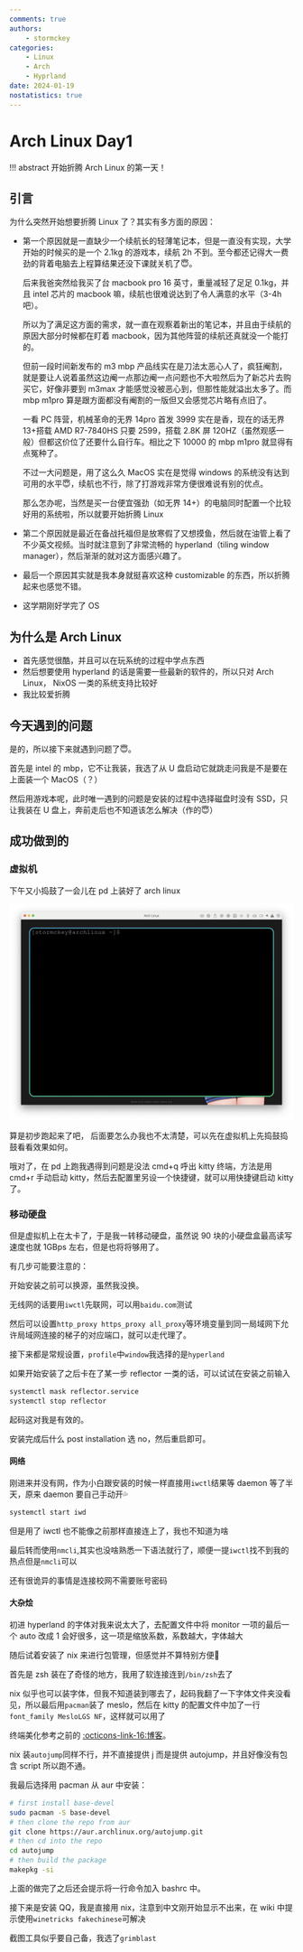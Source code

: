 ```yaml
---
comments: true
authors:
    - stormckey
categories:
    - Linux
    - Arch
    - Hyprland
date: 2024-01-19
nostatistics: true
---
```


# Arch Linux Day1

!!! abstract
    开始折腾 Arch Linux 的第一天！

<!-- more -->

## 引言

为什么突然开始想要折腾 Linux 了？其实有多方面的原因：

-   第一个原因就是一直缺少一个续航长的轻薄笔记本，但是一直没有实现，大学开始的时候买的是一个 2.1kg 的游戏本，续航 2h 不到。至今都还记得大一费劲的背着电脑去上程算结果还没下课就关机了😇。

    后来我爸突然给我买了台 macbook pro 16 英寸，重量减轻了足足 0.1kg，并且 intel 芯片的 macbook 嘛，续航也很难说达到了令人满意的水平（3-4h 吧）。

    所以为了满足这方面的需求，就一直在观察着新出的笔记本，并且由于续航的原因大部分时候都在盯着 macbook，因为其他阵营的续航还真就没一个能打的。

    但前一段时间新发布的 m3 mbp 产品线实在是刀法太恶心人了，疯狂阉割，就是要让人说着虽然这边阉一点那边阉一点问题也不大啦然后为了新芯片去购买它，好像非要到 m3max 才能感觉没被恶心到，但那性能就溢出太多了。而 mbp m1pro 算是跟方面都没有阉割的一版但又会感觉芯片略有点旧了。

    一看 PC 阵营，机械革命的无界 14pro 首发 3999 实在是香，现在的话无界 13+搭载 AMD R7-7840HS 只要 2599，搭载 2.8K 屏 120HZ（虽然观感一般）但都这价位了还要什么自行车。相比之下 10000 的 mbp m1pro 就显得有点冤种了。

    不过一大问题是，用了这么久 MacOS 实在是觉得 windows 的系统没有达到可用的水平😇，续航也不行，除了打游戏非常方便很难说有别的优点。

    那么怎办呢，当然是买一台便宜强劲（如无界 14+）的电脑同时配置一个比较好用的系统啦，所以就要开始折腾 Linux

-   第二个原因就是最近在备战托福但是放寒假了又想摸鱼，然后就在油管上看了不少英文视频。当时就注意到了非常流畅的 hyperland（tiling window manager），然后渐渐的就对这方面感兴趣了。
-   最后一个原因其实就是我本身就挺喜欢这种 customizable 的东西，所以折腾起来也感觉不错。
-   这学期刚好学完了 OS

## 为什么是 Arch Linux

-   首先感觉很酷，并且可以在玩系统的过程中学点东西
-   然后想要使用 hyperland 的话是需要一些最新的软件的，所以只对 Arch Linux， NixOS 一类的系统支持比较好
-   我比较爱折腾

## 今天遇到的问题

是的，所以接下来就遇到问题了😇。

首先是 intel 的 mbp，它不让我装，我选了从 U 盘启动它就跳走问我是不是要在上面装一个 MacOS（？）

然后用游戏本呢，此时唯一遇到的问题是安装的过程中选择磁盘时没有 SSD，只让我装在 U 盘上，奔前走后也不知道该怎么解决（作的😇）

## 成功做到的

### 虚拟机

下午又小捣鼓了一会儿在 pd 上装好了 arch linux

![](images/arch_day1/image.png)

算是初步跑起来了吧， 后面要怎么办我也不太清楚，可以先在虚拟机上先捣鼓捣鼓看看效果如何。

哦对了，在 pd 上跑我遇得到问题是没法 cmd+q 呼出 kitty 终端，方法是用 cmd+r 手动启动 kitty，然后去配置里另设一个快捷键，就可以用快捷键启动 kitty 了。

### 移动硬盘

但是虚拟机上在太卡了，于是我一转移动硬盘，虽然说 90 块的小硬盘盒最高读写速度也就 1GBps 左右，但是也将将够用了。

有几步可能要注意的：

开始安装之前可以换源，虽然我没换。

无线网的话要用`iwctl`先联网，可以用`baidu.com`测试

然后可以设置`http_proxy https_proxy all_proxy`等环境变量到同一局域网下允许局域网连接的梯子的对应端口，就可以走代理了。

接下来都是常规设置，`profile`中`window`我选择的是`hyperland`

如果开始安装了之后卡在了某一步 reflector 一类的话，可以试试在安装之前输入

```bash
systemctl mask reflector.service
systemctl stop reflector
```
起码这对我是有效的。

安装完成后什么 post installation 选 no，然后重启即可。

#### 网络
刚进来并没有网，作为小白跟安装的时候一样直接用`iwctl`结果等 daemon 等了半天，原来 daemon 要自己手动开💦

```bash
systemctl start iwd
```

但是用了 iwctl 也不能像之前那样直接连上了，我也不知道为啥

最后转而使用`nmcli`,其实也没啥熟悉一下语法就行了，顺便一提`iwctl`找不到我的热点但是`nmcli`可以

还有很诡异的事情是连接校网不需要账号密码

#### 大杂烩
初进 hyperland 的字体对我来说太大了，去配置文件中将 monitor 一项的最后一个 auto 改成 1 会好很多，这一项是缩放系数，系数越大，字体越大

随后试着安装了 nix 来进行包管理，但感觉并不算特别方便🤔

首先是 zsh 装在了奇怪的地方，我用了软连接连到`/bin/zsh`去了

nix 似乎也可以装字体，但我不知道装到哪去了，起码我翻了一下字体文件夹没看见，所以最后用`pacman`装了 meslo，然后在 kitty 的配置文件中加了一行`font_family MesloLGS NF`，这样就可以用了

终端美化参考之前的 [:octicons-link-16:博客](https://stormckey.github.io/blog/linux-%E7%BB%88%E7%AB%AF%E9%85%8D%E7%BD%AE/)。

nix 装`autojump`同样不行，并不直接提供 j 而是提供 autojump，并且好像没有包含 script 所以跑不通。

我最后选择用 pacman 从 aur 中安装：

```bash
# first install base-devel
sudo pacman -S base-devel
# then clone the repo from aur
git clone https://aur.archlinux.org/autojump.git
# then cd into the repo
cd autojump
# then build the package
makepkg -si
```

上面的做完了之后还会提示将一行命令加入 bashrc 中。

接下来是安装 QQ，我是直接用 nix，注意到中文刚开始显示不出来，在 wiki 中提示使用`winetricks fakechinese`可解决

截图工具似乎要自己备，我选了`grimblast`





